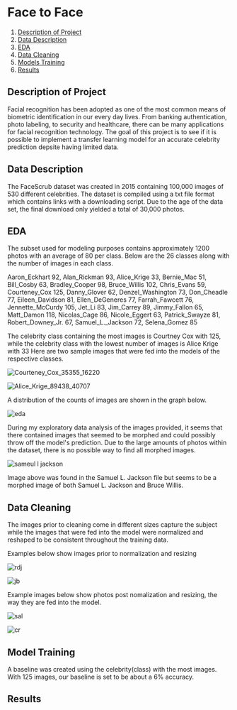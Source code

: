 
# Face to Face
1. [Description of Project](https://github.com/shigos/DoIKnowYou/blob/main/README.md#description-of-project) 
2. [Data Description](https://github.com/shigos/DoIKnowYou/blob/main/README.md#data-description)
3. [EDA](https://github.com/shigos/DoIKnowYou/blob/main/README.md#eda)
4. [Data Cleaning](https://github.com/shigos/DoIKnowYou/blob/main/README.md#data-cleaning)
5. [Models Training](https://github.com/shigos/DoIKnowYou/blob/main/README.md#model-training)
6. [Results]()

 ## Description of Project
Facial recognition has been adopted as one of the most common means of biometric identification in our every day lives. From banking authentication, photo labeling, to security and healthcare, there can be many applications for facial recognition technology. The goal of this project is to see if it is possible to implement a transfer learning model for an accurate celebrity prediction depsite having limited data. 

## Data Description
 The FaceScrub dataset was created in 2015 containing 100,000 images of 530 different celebrities. The dataset is compiled using a txt file format which contains links with a downloading script. Due to the age of the data set, the final download only yielded a total of 30,000 photos.


## EDA
  The subset used for modeling purposes contains approximately 1200 photos with an average of 80 per class. Below are the 26 classes along with the number of images in each class. 
  
  
  
Aaron_Eckhart 92,
Alan_Rickman 93,
Alice_Krige 33,
Bernie_Mac 51,
Bill_Cosby 63,
Bradley_Cooper 98,
Bruce_Willis 102,
Chris_Evans 59,
Courteney_Cox 125,
Danny_Glover 62,
Denzel_Washington 73,
Don_Cheadle 77,
Eileen_Davidson 81,
Ellen_DeGeneres 77,
Farrah_Fawcett 76,
Jennette_McCurdy 105,
Jet_Li 83,
Jim_Carrey 89,
Jimmy_Fallon 65,
Matt_Damon 118,
Nicolas_Cage 86,
Nicole_Eggert 63,
Patrick_Swayze 81,
Robert_Downey_Jr. 67,
Samuel_L._Jackson 72,
Selena_Gomez 85

The celebrity class containing the most images is Courtney Cox with 125, while the celebrity class with the lowest number of images is Alice Krige with 33
Here are two sample images that were fed into the models of the respective classes. 



![Courteney_Cox_35355_16220](https://user-images.githubusercontent.com/76585249/132271101-043c2685-bf25-48ee-8fc5-2d445753b153.jpeg)



![Alice_Krige_89438_40707](https://user-images.githubusercontent.com/76585249/132271110-ec2be154-00cb-451f-919e-723f572c94b6.jpeg)


A distribution of the counts of images are shown in the graph below.

![eda](https://user-images.githubusercontent.com/76585249/132273176-7ffc12e5-14a7-4400-9b6c-846658a62a88.png)

During my exploratory data analysis of the images provided, it seems that there contained images that seemed to be morphed and could possibly throw off the model's prediction. Due to the large amounts of photos within the dataset, there is no possible way to find all morphed images. 


![sameul l jackson](https://user-images.githubusercontent.com/76585249/132273589-8b247706-4959-42aa-8c6b-5761b517ea27.png)


Image above was found in the Samuel L. Jackson file but seems to be a morphed image of both Samuel L. Jackson and Bruce Willis.


## Data Cleaning

  The images prior to cleaning come in different sizes capture the subject while the images that were fed into the model were normalized and reshaped to be consistent throughout the training data.
  
Examples below show images prior to normalization and resizing


![rdj](https://user-images.githubusercontent.com/76585249/132273292-0a95c55a-0724-4838-ae7b-fc1e00bc86a1.png)


![jb](https://user-images.githubusercontent.com/76585249/132273296-1c9186aa-1fdc-4d61-a07c-4412afdac387.png)


Example images below show photos post nomalization and resizing, the way they are fed into the model.


![sal](https://user-images.githubusercontent.com/76585249/132273360-1dfcfb30-1be5-4d72-b25f-9c8ab770796e.jpg)

![cr](https://user-images.githubusercontent.com/76585249/132273349-63f798d2-f8ca-456d-9518-c61d2197a417.jpg)

  
  
  
## Model Training
  A baseline was created using the celebrity(class) with the most images. With 125 images, our baseline is set to be about a 6% accuracy.
  
## Results
